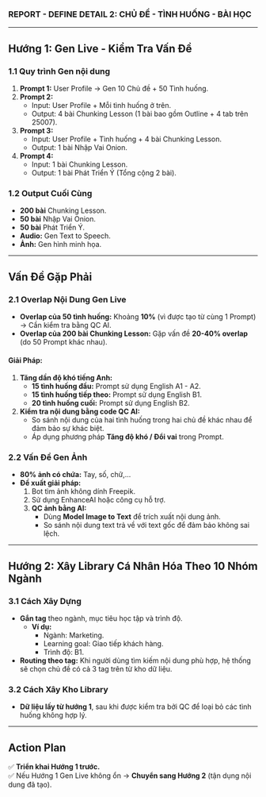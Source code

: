 
### **REPORT - DEFINE DETAIL 2: CHỦ ĐỀ - TÌNH HUỐNG - BÀI HỌC**

---

## **Hướng 1: Gen Live - Kiểm Tra Vấn Đề**

### **1.1 Quy trình Gen nội dung**

1. **Prompt 1:** User Profile → Gen 10 Chủ đề + 50 Tình huống.
2. **Prompt 2:**
    - Input: User Profile + Mỗi tình huống ở trên.
    - Output: 4 bài Chunking Lesson (1 bài bao gồm Outline + 4 tab trên 25007).
3. **Prompt 3:**
    - Input: User Profile + Tình huống + 4 bài Chunking Lesson.
    - Output: 1 bài Nhập Vai Onion.
4. **Prompt 4:**
    - Input: 1 bài Chunking Lesson.
    - Output: 1 bài Phát Triển Ý (Tổng cộng 2 bài).

### **1.2 Output Cuối Cùng**

- **200 bài** Chunking Lesson.
- **50 bài** Nhập Vai Onion.
- **50 bài** Phát Triển Ý.
- **Audio:** Gen Text to Speech.
- **Ảnh:** Gen hình minh họa.

---

## **Vấn Đề Gặp Phải**

### **2.1 Overlap Nội Dung Gen Live**

- **Overlap của 50 tình huống:** Khoảng **10%** (vì được tạo từ cùng 1 Prompt) → Cần kiểm tra bằng QC AI.
- **Overlap của 200 bài Chunking Lesson:** Gặp vấn đề **20-40% overlap** (do 50 Prompt khác nhau).

#### **Giải Pháp:**

1. **Tăng dần độ khó tiếng Anh:**
    - **15 tình huống đầu:** Prompt sử dụng English A1 - A2.
    - **15 tình huống tiếp theo:** Prompt sử dụng English B1.
    - **20 tình huống cuối:** Prompt sử dụng English B2.
2. **Kiểm tra nội dung bằng code QC AI:**
    - So sánh nội dung của hai tình huống trong hai chủ đề khác nhau để đảm bảo sự khác biệt.
    - Áp dụng phương pháp **Tăng độ khó / Đổi vai** trong Prompt.

### **2.2 Vấn Đề Gen Ảnh**

- **80% ảnh có chứa:** Tay, số, chữ,...
- **Đề xuất giải pháp:**
    1. Bot tìm ảnh không dính Freepik.
    2. Sử dụng EnhanceAI hoặc công cụ hỗ trợ.
    3. **QC ảnh bằng AI:**
        - Dùng **Model Image to Text** để trích xuất nội dung ảnh.
        - So sánh nội dung text trả về với text gốc để đảm bảo không sai lệch.

---

## **Hướng 2: Xây Library Cá Nhân Hóa Theo 10 Nhóm Ngành**

### **3.1 Cách Xây Dựng**

- **Gắn tag** theo ngành, mục tiêu học tập và trình độ.
    - **Ví dụ:**
        - Ngành: Marketing.
        - Learning goal: Giao tiếp khách hàng.
        - Trình độ: B1.
- **Routing theo tag:** Khi người dùng tìm kiếm nội dung phù hợp, hệ thống sẽ chọn chủ đề có cả 3 tag trên từ kho dữ liệu.

### **3.2 Cách Xây Kho Library**

- **Dữ liệu lấy từ hướng 1**, sau khi được kiểm tra bởi QC để loại bỏ các tình huống không hợp lý.

---

## **Action Plan**

✅ **Triển khai Hướng 1 trước.**  
✅ Nếu Hướng 1 Gen Live không ổn → **Chuyển sang Hướng 2** (tận dụng nội dung đã tạo).